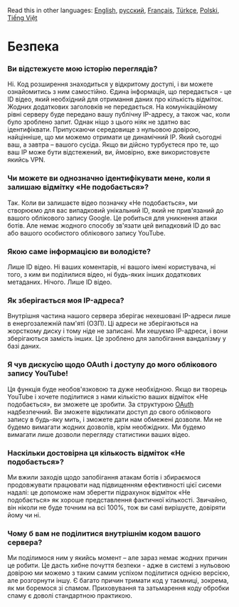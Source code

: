Read this in other languages: [English](SECURITY-FAQ.md), [русский](SECURITY-FAQru.md), [Français](SECURITY-FAQfr.md), [Türkçe](SECURITY-FAQtr.md), [Polski](SECURITY-FAQpl.md), [Tiếng Việt](SECURITY-FAQvi.md)

# Безпека

### Ви відстежуєте мою історію переглядів?

Ні. Код розширення знаходиться у відкритому доступі, і ви можете ознайомитись з ним самостійно. Єдина інформація, що передається - це ID відео, який необхідний для отримання даних про кількість відміток. Жодних додаткових заголовків не передається. На комунікаційному рівні серверу буде передано вашу публічну IP-адресу, а також час, коли було зроблено запит. Однак ніщо з цього ніяк не здатно вас ідентифіквати. Припускаючи середовище з нульовою довірою, найцінніше, що ми можемо отримати це динамічний IP. Який сьогодні ваш, а завтра – вашого сусіда. Якщо ви дійсно турбуєтеся про те, що ваш IP може бути відстежений, ви, ймовірно, вже використовуєте якийсь VPN.

### Чи можете ви однозначно ідентифікувати мене, коли я залишаю відмітку «Не подобається»?

Так. Коли ви залишаєте відео позначку «Не подобається», ми створюємо для вас випадковий унікальний ID, який не прив'язаний до вашого облікового запису Google. Це робиться для уникнення атаки ботів. Але немає жодного способу зв'язати цей випадковий ID до вас або вашого особистого облікового запису YouTube.

### Якою саме інформацією ви володієте?

Лише ID відео. Ні ваших коментарів, ні вашого імені користувача, ні того, з ким ви поділилися відео, ні будь-яких інших додаткових метаданих. Нічого. Лише ID відео.

### Як зберігається моя IP-адреса?

Внутрішня частина нашого сервера зберігає нехешовані IP-адреси лише в енергозалежній пам'яті (ОЗП). Ці адреси не зберігаються на жорсткому диску і тому ніде не записані. Ми хешуємо IP-адреси, і вони зберігаються замість інших. Це зроблено для запобігання вандалізму у базі даних.

### Я чув дискусію щодо OAuth і доступу до мого облікового запису YouTube!

Ця функція буде необов'язковою та дуже необхідною. Якщо ви творець YouTube і хочете поділитися з нами кількістю ваших відміток «Не подобається», ви зможете це зробити. За структурою [OAuth](https://uk.wikipedia.org/wiki/OAuth#:~:text=%D0%B1%D0%B5%D0%B7%20%D0%BD%D0%B5%D0%BE%D0%B1%D1%85%D1%96%D0%B4%D0%BD%D0%BE%D1%81%D1%82%D1%96%20%D0%B2%D0%B2%D0%BE%D0%B4%D1%83%20%D1%96%D0%BC%D0%B5%D0%BD%D1%96%20%D0%BA%D0%BE%D1%80%D0%B8%D1%81%D1%82%D1%83%D0%B2%D0%B0%D1%87%D0%B0%20%D1%82%D0%B0%20%D0%BF%D0%B0%D1%80%D0%BE%D0%BB%D1%8E) надбезпечний. Ви зможете відкликати доступ до свого облікового запису в будь-яку мить, і зможете дати нам обмежені дозволи. Ми не будемо вимагати жодних дозволів, крім необжідних. Ми будемо вимагати лише дозволи перегляду статистики ваших відео.

### Наскільки достовірна ця кількость відміток «Не подобається»?

Ми вжили заходів щодо запобігання атакам ботів і збираємося продовжувати працювати над підвищенням ефективності цієї сисеми надалі: це допоможе нам зберегти підрахунок відміток «Не подобається» як хороше представлення фактичної кількості. Звичайно, він ніколи не буде точним на всі 100%, тож ви самі вирішуєте, довіряти йому чи ні.

### Чому б вам не поділитися внутрішнім кодом вашого сервера?

Ми поділимося ним у якийсь момент – але зараз немає жодних причин це робити. Це дасть хибне почуття безпеки - адже в системі з нульовою довірою ми можемо з таким самим успіхом поділитися однією версією, але розгорнути іншу. Є багато причин тримати код у таємниці, зокрема, як ми боремося зі спамом. Приховування та затьмарення коду обробки спаму є доволі стандартною практикою.